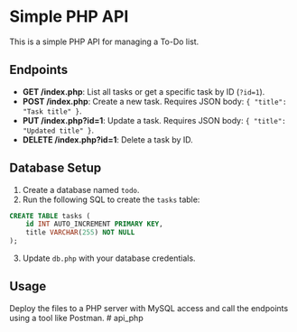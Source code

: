 # Simple PHP API

This is a simple PHP API for managing a To-Do list.

## Endpoints
- **GET /index.php**: List all tasks or get a specific task by ID (`?id=1`).
- **POST /index.php**: Create a new task. Requires JSON body: `{ "title": "Task title" }`.
- **PUT /index.php?id=1**: Update a task. Requires JSON body: `{ "title": "Updated title" }`.
- **DELETE /index.php?id=1**: Delete a task by ID.

## Database Setup
1. Create a database named `todo`.
2. Run the following SQL to create the `tasks` table:

```sql
CREATE TABLE tasks (
    id INT AUTO_INCREMENT PRIMARY KEY,
    title VARCHAR(255) NOT NULL
);
```
3. Update `db.php` with your database credentials.

## Usage
Deploy the files to a PHP server with MySQL access and call the endpoints using a tool like Postman.
#   a p i _ p h p  
 